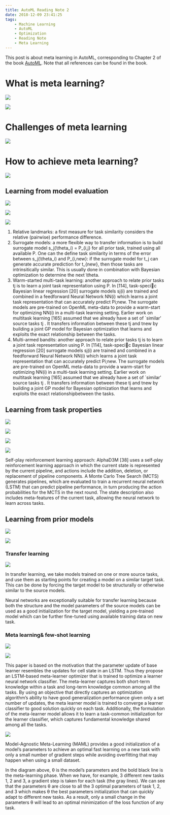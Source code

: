```yaml
---
title: AutoML Reading Note 2
date: 2018-12-09 23:41:25
tags:
    - Machine Learning
    - AutoML
    - Optimization
    - Reading Note
    - Meta Learning
---
```


This post is about meta learning in AutoML, corresponding to Chapter 2 of the book [AutoML](https://www.automl.org/book/). Note that all references can be found in the book.

# What is meta learning?

![](http://xijun-album.oss-cn-hangzhou.aliyuncs.com/AutoML2/Intro%20To%20AutoML.017.jpeg)

<!-- more -->

![](http://xijun-album.oss-cn-hangzhou.aliyuncs.com/AutoML2/Intro%20To%20AutoML.018.jpeg)

# Challenges of meta learning

![](http://xijun-album.oss-cn-hangzhou.aliyuncs.com/AutoML2/Intro%20To%20AutoML.019.jpeg)

# How to achieve meta learning?

![](http://xijun-album.oss-cn-hangzhou.aliyuncs.com/AutoML2/Intro%20To%20AutoML.020.jpeg)

## Learning from model evaluation

![](http://xijun-album.oss-cn-hangzhou.aliyuncs.com/AutoML2/Intro%20To%20AutoML.021.jpeg)

![](http://xijun-album.oss-cn-hangzhou.aliyuncs.com/AutoML2/Intro%20To%20AutoML.022.jpeg)

![](http://xijun-album.oss-cn-hangzhou.aliyuncs.com/AutoML2/Intro%20To%20AutoML.023.jpeg)



1. Relative landmarks: a first measure for task similarity considers the relative (pairwise) performance difference.
2. Surrogate models: a more flexible way to transfer information is to build surrogate model s_j(\theta_i) = P_{i,j} for all prior task, trained using all available P. One can the define task similarity in terms of the error between s_j(\theta_i) and P_{i,new}: if the surrogate model for t_j can generate accurate prediction for t_{new}, then those tasks are intrinsitically similar. This is usually done in combination with Bayesian optimization to determine the next \theta.
3. Warm-started multi-task learning: another approach to relate prior tasks tj is to learn a joint task representation using P. In [114], task-specic Bayesian linear regression [20] surrogate models sj(i) are trained and combined in a feedforward Neural Network NN(i) which learns a joint task representation that can accurately predict Pi;new. The surrogate models are pre-trained on OpenML meta-data to provide a warm-start for optimizing NN(i) in a multi-task learning setting. Earlier work on multitask learning [165] assumed that we already have a set of `similar' source tasks tj . It transfers information between these tj and tnew by building a joint GP model for Bayesian optimization that learns and exploits the exact relationship between the tasks.
4. Multi-armed bandits: another approach to relate prior tasks tj is to learn a joint task representation using P. In [114], task-specic Bayesian linear regression [20] surrogate models sj(i) are trained and combined in a feedforward Neural Network NN(i) which learns a joint task representation that can accurately predict Pi;new. The surrogate models are pre-trained on OpenML meta-data to provide a warm-start for optimizing NN(i) in a multi-task learning setting. Earlier work on multitask learning [165] assumed that we already have a set of `similar' source tasks tj . It transfers information between these tj and tnew by building a joint GP model for Bayesian optimization that learns and exploits the exact relationshipbetween the tasks.



## Learning from task properties

![](http://xijun-album.oss-cn-hangzhou.aliyuncs.com/AutoML2/Intro%20To%20AutoML.024.jpeg)

![](http://xijun-album.oss-cn-hangzhou.aliyuncs.com/AutoML2/Intro%20To%20AutoML.025.jpeg)

![](http://xijun-album.oss-cn-hangzhou.aliyuncs.com/AutoML2/Intro%20To%20AutoML.026.jpeg)

![](http://xijun-album.oss-cn-hangzhou.aliyuncs.com/AutoML2/Intro%20To%20AutoML.027.jpeg)

Self-play reinforcement learning approach: AlphaD3M [38] uses a self-play reinforcement learning approach in which the current state is represented by the current pipeline, and actions include the addition, deletion, or replacement of pipeline components. A Monte Carlo Tree Search (MCTS) generates pipelines, which are evaluated to train a recurrent neural network (LSTM) that can predict pipeline performance, in turn producing the action probabilities for the MCTS in the next round. The state description also includes meta-features of the current task, allowing the neural network to learn across tasks.



## Learning from prior models

![](http://xijun-album.oss-cn-hangzhou.aliyuncs.com/AutoML2/Intro%20To%20AutoML.028.jpeg)

![](http://xijun-album.oss-cn-hangzhou.aliyuncs.com/AutoML2/Intro%20To%20AutoML.029.jpeg)

### Transfer learning

![](http://xijun-album.oss-cn-hangzhou.aliyuncs.com/AutoML2/Intro%20To%20AutoML.030.jpeg)

In transfer learning, we take models trained on one or more source tasks, and use them as starting points for creating a model on a similar target task. This can be done by forcing the target model to be structurally or otherwise similar to the source models.

Neural networks are exceptionally suitable for transfer learning because both the structure and the model parameters of the source models can be used as a good initialization for the target model, yielding a pre-trained model which can be further fine-tuned using available training data on new task.



### Meta learning& few-shot learning

![](http://xijun-album.oss-cn-hangzhou.aliyuncs.com/AutoML2/Intro%20To%20AutoML.031.jpeg)

![](http://xijun-album.oss-cn-hangzhou.aliyuncs.com/AutoML2/Intro%20To%20AutoML.032.jpeg)

This paper is based on the motivation that the parameter update of base learner resembles the updates for cell state in an LSTM. Thus they propose an LSTM-based meta-learner optimizer that is trained to optimize a learner neural network classifier. The meta-learner captures both short-term knowledge within a task and long-term knowledge common among all the tasks. By using an objective that directly captures an optimization algorithm’s ability to have good generalization performance given only a set number of updates, the meta learner model is trained to converge a learner classifier to good solution quickly on each task. Additionally, the formulation of the meta-learner model allows it to learn a task-common initialization for the learner classifier, which captures fundamental knowledge shared among all the tasks.

![](http://xijun-album.oss-cn-hangzhou.aliyuncs.com/AutoML2/Intro%20To%20AutoML.033.jpeg)

Model-Agnostic Meta-Learning (MAML) provides a good initialization of a model’s parameters to achieve an optimal fast learning on a new task with only a small number of gradient steps while avoiding overfitting that may happen when using a small dataset.

In the diagram above, θ is the model’s parameters and the bold black line is the meta-learning phase. When we have, for example, 3 different new tasks 1, 2 and 3, a gradient step is taken for each task (the gray lines). We can see that the parameters θ are close to all the 3 optimal parameters of task 1, 2, and 3 which makes θ the best parameters initialization that can quickly adapt to different new tasks. As a result, only a small change in the parameters θ will lead to an optimal minimization of the loss function of any task.